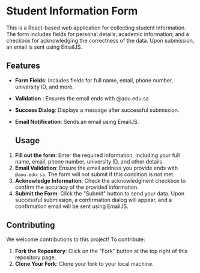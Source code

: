 # Student Information Form
This is a React-based web application for collecting student information. The form includes fields for personal details, academic information, and a checkbox for acknowledging the correctness of the data. Upon submission, an email is sent using EmailJS.

## Features
- **Form Fields**: Includes fields for full name, email, phone number, university ID, and more.
- **Validation** : Ensures the email ends with @aou.edu.sa.
- **Success Dialog**: Displays a message after successful submission.
- **Email Notification**: Sends an email using EmailJS.

  ## Usage

1. **Fill out the form**: Enter the required information, including your full name, email, phone number, university ID, and other details.
2. **Email Validation**: Ensure the email address you provide ends with `@aou.edu.sa`. The form will not submit if this condition is not met.
3. **Acknowledge Information**: Check the acknowledgment checkbox to confirm the accuracy of the provided information.
4. **Submit the Form**: Click the "Submit" button to send your data. Upon successful submission, a confirmation dialog will appear, and a confirmation email will be sent using EmailJS.

## Contributing

We welcome contributions to this project! To contribute:
1. **Fork the Repository**: Click on the "Fork" button at the top right of this repository page.
2. **Clone Your Fork**: Clone your fork to your local machine.


